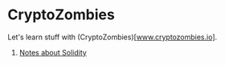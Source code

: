 # CryptoZombies
Let's learn stuff with (CryptoZombies)[www.cryptozombies.io].

1. [Notes about Solidity](solidity/README.md)